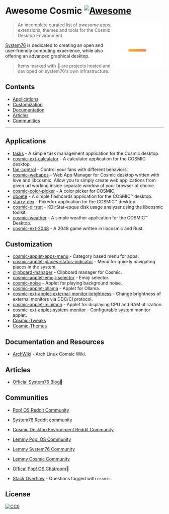 # Awesome Cosmic [![Awesome](https://awesome.re/badge.svg)](https://awesome.re)

[<img src="media/cosmic logo white + gradient mark.svg" align="right" width="166">]([https://system76.com/cosmic])

> An incomplete curated list of _awesome_ apps, extensions, themes and tools for the Cosmic Desktop Environment.

[System76]([https://system76.com/]) is dedicated to creating an open and user-friendly computing experience, while also offering an advanced graphical desktop.

> Items marked with 📌 are projects hosted and devloped on system76's own infrastructure.

## Contents
- [Applications](#applications)
- [Customization](#customization)
- [Documentation](#documentation)
- [Articles](#articles)
- [Communities](#communities)

---

## Applications
- [tasks](https://github.com/edfloreshz/tasks) - A simple task management application for the Cosmic desktop.
- [cosmic-ext-calculator](https://github.com/edfloreshz/cosmic-ext-calculator) - A calculator application for the COSMIC desktop.
- [fan-control](https://github.com/wiiznokes/fan-control) - Control your fans with different behaviors.
- [cosmic-webapps](https://github.com/elevenhsoft/WebApps) - Web App Manager for Cosmic desktop written with love and libcosmic. Allow you to simply create web applications from given url working inside separate window of your browser of choice.
- [cosmic-color-picker](https://github.com/PixelDoted/cosmic-color-picker) - A color picker for COSMIC.
- [oboete](https://github.com/mariinkys/oboete) - A simple flashcards application for the COSMIC™ desktop.
- [starry-dex](https://github.com/mariinkys/starrydex) - Pokédex application for the COSMIC™ desktop.
- [cosmic-dirstat](https://github.com/Koranir/cosmic-dirstat) - KDirStat-esque disk usage analyzer using the libcosmic toolkit.
- [cosmic-weather](https://github.com/jwestall/cosmic-weather) - A simple weather application for the COSMIC™ Desktop.
- [cosmic-ext-2048](https://github.com/Kartonrealista/cosmic-ext-2048) - A 2048 game written in libcosmic and Rust.



## Customization
- [cosmic-applet-apps-menu](https://github.com/leb-kuchen/cosmic-applet-apps-menu) - Category based menu for apps.
- [cosmic-applet-places-status-indicator](https://github.com/leb-kuchen/cosmic-applet-places-status-indicator) - Menu for quickly navigating places in the system.
- [clipboard-manager](https://github.com/wiiznokes/clipboard-manager) - Clipboard manager for Cosmic.
- [cosmic-applet-emoji-selector](https://github.com/leb-kuchen/cosmic-applet-emoji-selector) - Emoji selector.
- [cosmic-noise](https://github.com/bq-wrongway/cosmic-noise) - Applet for playing background noise.
- [cosmic-applet-ollama](https://github.com/elevenhsoft/cosmic-applet-ollama) - Applet for Ollama.
- [cosmic-ext-applet-external-monitor-brightness](https://github.com/maciekk64/cosmic-ext-applet-external-monitor-brightness) - Change brightness of external monitors via DDC/CI protocol.
- [cosmic-applet-minimon](https://github.com/Hyperchaotic/minimon-applet) - Applet for displaying CPU and RAM utilization.
- [cosmic-ext-applet-system-monitor](https://github.com/D-Brox/cosmic-ext-applet-system-monitor) - Configurable system monitor applet.
- [Cosmic-Tweaks](https://github.com/cosmic-utils/cosmic-tweaks)
- [Cosmic-Themes](https://cosmic-themes.org/)


## Documentation and Resources
- [ArchWiki](https://wiki.archlinux.org/index.php/COSMIC) - Arch Linux Comsic Wiki.


## Articles
- [Official System76 Blog](https://blog.system76.com/)📌


## Communities
- [Pop! OS Reddit Community](https://libreddit.oxymagnesium.com/r/pop_os/)
- [System76 Reddit community](https://libreddit.oxymagnesium.com/r/System76/)
- [Cosmic Desktop Environment Reddit Community](https://libreddit.oxymagnesium.com/r/COSMICDE/)

- [Lemmy Pop! OS Community](https://lemmy.ml/c/pop_os/)
- [Lemmy System76 Community](https://lemmy.ml/c/system76/)
- [Lemmy Cosmic Community](https://lemmy.ml/c/cosmic/)
  
- [Offical Pop! OS Chatroom](https://chat.pop-os.org/pop-os/)📌
- [Stack Overflow](https://stackoverflow.com/questions/tagged/cosmic) - Questions tagged with `cosmic`.

## License
[![CC0](http://mirrors.creativecommons.org/presskit/buttons/88x31/svg/cc-zero.svg)](https://creativecommons.org/publicdomain/zero/1.0/)
